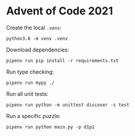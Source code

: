 Advent of Code 2021
================

Create the local `.venv`:

    python3.8 -m venv .venv

Download dependencies:

    pipenv run pip install -r requirements.txt

Run type checking:

    pipenv run mypy ./

Run all unit tests:

    pipenv run python -m unittest discover -s test

Run a specific puzzle:

    pipenv run python main.py -p d1p1
